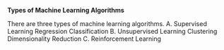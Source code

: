 **Types of Machine Learning Algorithms**


There are three types of machine learning algorithms.
A. Supervised Learning
        Regression
        Classification
B. Unsupervised Learning
        Clustering
        Dimensionality Reduction
C. Reinforcement Learning
